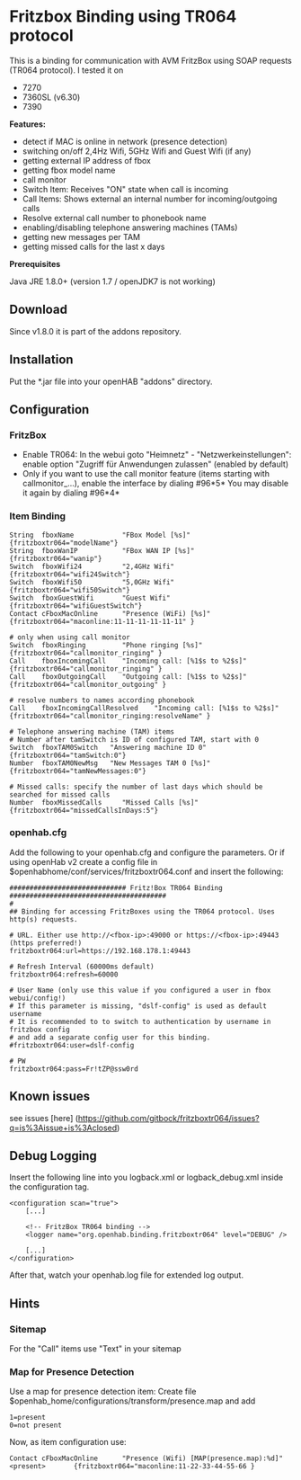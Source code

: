 # Fritzbox Binding using TR064 protocol


This is a binding for communication with AVM FritzBox using SOAP requests (TR064 protocol). I tested it on

* 7270
* 7360SL (v6.30)
* 7390

**Features:**

* detect if MAC is online in network (presence detection)
* switching on/off 2,4Hz Wifi, 5GHz Wifi and Guest Wifi (if any)
* getting external IP address of fbox
* getting fbox model name
* call monitor
 * Switch Item: Receives "ON" state when call is incoming
 * Call Items: Shows external an internal number for incoming/outgoing calls
 * Resolve external call number to phonebook name
* enabling/disabling telephone answering machines (TAMs) 
* getting new messages per TAM
* getting missed calls for the last x days

**Prerequisites**

Java JRE 1.8.0+ (version 1.7 / openJDK7 is not working)

## Download
Since v1.8.0 it is part of the addons repository.

## Installation
Put the *.jar file into your openHAB "addons" directory.

## Configuration

### FritzBox
* Enable TR064: In the webui goto "Heimnetz" - "Netzwerkeinstellungen": enable option "Zugriff für Anwendungen zulassen" (enabled by default)
* Only if you want to use the call monitor feature (items starting with callmonitor_...), enable the interface by dialing #96\*5\* You may disable it again by dialing #96\*4\*

### Item Binding
```
String  fboxName            "FBox Model [%s]"           {fritzboxtr064="modelName"}
String  fboxWanIP           "FBox WAN IP [%s]"          {fritzboxtr064="wanip"}
Switch  fboxWifi24          "2,4GHz Wifi"               {fritzboxtr064="wifi24Switch"}
Switch  fboxWifi50          "5,0GHz Wifi"               {fritzboxtr064="wifi50Switch"}
Switch  fboxGuestWifi       "Guest Wifi"                {fritzboxtr064="wifiGuestSwitch"}
Contact cFboxMacOnline      "Presence (WiFi) [%s]"      {fritzboxtr064="maconline:11-11-11-11-11-11" }

# only when using call monitor
Switch  fboxRinging	 	  	"Phone ringing [%s]"                {fritzboxtr064="callmonitor_ringing" }
Call    fboxIncomingCall   	"Incoming call: [%1$s to %2$s]"     {fritzboxtr064="callmonitor_ringing" } 
Call    fboxOutgoingCall    "Outgoing call: [%1$s to %2$s]"     {fritzboxtr064="callmonitor_outgoing" }

# resolve numbers to names according phonebook
Call    fboxIncomingCallResolved   	"Incoming call: [%1$s to %2$s]"     {fritzboxtr064="callmonitor_ringing:resolveName" } 

# Telephone answering machine (TAM) items
# Number after tamSwitch is ID of configured TAM, start with 0
Switch  fboxTAM0Switch   "Answering machine ID 0"		{fritzboxtr064="tamSwitch:0"}
Number  fboxTAM0NewMsg   "New Messages TAM 0 [%s]"      {fritzboxtr064="tamNewMessages:0"}

# Missed calls: specify the number of last days which should be searched for missed calls
Number  fboxMissedCalls     "Missed Calls [%s]"      	{fritzboxtr064="missedCallsInDays:5"}

```




### openhab.cfg
Add the following to your openhab.cfg and configure the parameters. Or if using openHab v2 create a config file in $openhabhome/conf/services/fritzboxtr064.conf and insert the following:


```
############################# Fritz!Box TR064 Binding #######################################
#
## Binding for accessing FritzBoxes using the TR064 protocol. Uses http(s) requests.

# URL. Either use http://<fbox-ip>:49000 or https://<fbox-ip>:49443 (https preferred!)
fritzboxtr064:url=https://192.168.178.1:49443

# Refresh Interval (60000ms default)
fritzboxtr064:refresh=60000

# User Name (only use this value if you configured a user in fbox webui/config!)
# If this parameter is missing, "dslf-config" is used as default username
# It is recommended to to switch to authentication by username in fritzbox config
# and add a separate config user for this binding.
#fritzboxtr064:user=dslf-config

# PW
fritzboxtr064:pass=Fr!tZP@ssw0rd
```

## Known issues
see issues [here] (https://github.com/gitbock/fritzboxtr064/issues?q=is%3Aissue+is%3Aclosed)
 

## Debug Logging
Insert the following line into you logback.xml or logback_debug.xml inside the configuration tag.

```
<configuration scan="true">
    [...]

    <!-- FritzBox TR064 binding -->
    <logger name="org.openhab.binding.fritzboxtr064" level="DEBUG" />

    [...]
</configuration>
```
After that, watch your openhab.log file for extended log output.


## Hints

### Sitemap
For the "Call" items use "Text" in your sitemap 

### Map for Presence Detection
Use a map for presence detection item:
Create file $openhab_home/configurations/transform/presence.map and add
```
1=present
0=not present
```
Now, as item configuration use:
```
Contact cFboxMacOnline		"Presence (Wifi) [MAP(presence.map):%d]"	<present>		{fritzboxtr064="maconline:11-22-33-44-55-66 }
```


